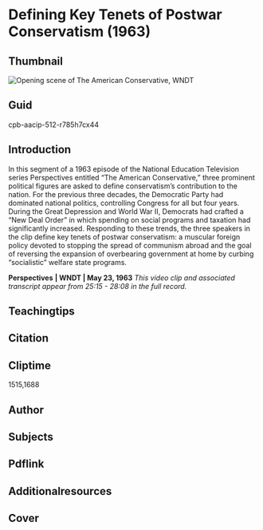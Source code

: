 # Defining Key Tenets of Postwar Conservatism (1963)

## Thumbnail

![Opening scene of The American Conservative, WNDT](https://s3.amazonaws.com/americanarchive.org/primary_source_sets/1_Conservatism.jpg "Opening scene of The American Conservative, WNDT")


## Guid
cpb-aacip-512-r785h7cx44

## Introduction

In this segment of a 1963 episode of the National Education Television series Perspectives entitled “The American Conservative,” three prominent political figures are asked to define conservatism’s contribution to the nation. For the previous three decades, the Democratic Party had dominated national politics, controlling Congress for all but four years. During the Great Depression and World War II, Democrats had crafted a “New Deal Order” in which spending on social programs and taxation had significantly increased. Responding to these trends, the three speakers in the clip define key tenets of postwar conservatism: a muscular foreign policy devoted to stopping the spread of communism abroad and the goal of reversing the expansion of overbearing government at home by curbing “socialistic” welfare state programs. 

<b>Perspectives</b>
<b>| WNDT | May 23, 1963</b>
<i>This video clip and associated transcript appear from 25:15 - 28:08 in the full record.</i>

## Teachingtips

## Citation

## Cliptime

1515,1688

## Author
## Subjects
## Pdflink
## Additionalresources
## Cover


